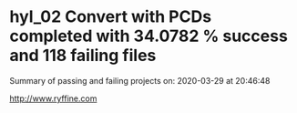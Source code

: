 # hyl_02 Convert with PCDs completed with 34.0782 % success and 118 failing files

Summary of passing and failing projects on: 2020-03-29 at 20:46:48

http://www.ryffine.com
